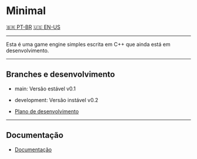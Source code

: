 # Minimal

[🇧🇷 PT-BR](readme/README_ptbr.md) [🇺🇸 EN-US](README.md)

---

Esta é uma game engine simples escrita em C++ que ainda está em desenvolvimento.

---

## Branches e desenvolvimento

* main: Versão estável v0.1
* development: Versão instável v0.2

* [Plano de desenvolvimento](https://github.com/users/ErFer7/projects/10/views/1)

---

## Documentação

* [Documentação](https://erfer7.github.io/Minimal/)